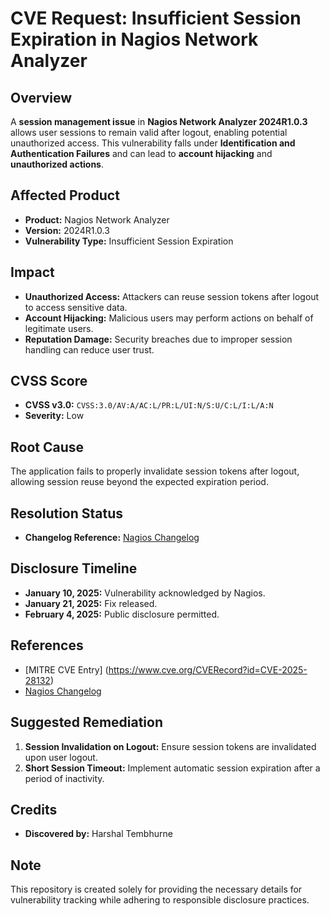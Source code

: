 # CVE Request: Insufficient Session Expiration in Nagios Network Analyzer  

## Overview  
A **session management issue** in **Nagios Network Analyzer 2024R1.0.3** allows user sessions to remain valid after logout, enabling potential unauthorized access. This vulnerability falls under **Identification and Authentication Failures** and can lead to **account hijacking** and **unauthorized actions**.  

## Affected Product  
- **Product:** Nagios Network Analyzer  
- **Version:** 2024R1.0.3  
- **Vulnerability Type:** Insufficient Session Expiration  

## Impact  
- **Unauthorized Access:** Attackers can reuse session tokens after logout to access sensitive data.  
- **Account Hijacking:** Malicious users may perform actions on behalf of legitimate users.  
- **Reputation Damage:** Security breaches due to improper session handling can reduce user trust.  

## CVSS Score  
- **CVSS v3.0:** `CVSS:3.0/AV:A/AC:L/PR:L/UI:N/S:U/C:L/I:L/A:N`  
- **Severity:** Low  

## Root Cause  
The application fails to properly invalidate session tokens after logout, allowing session reuse beyond the expected expiration period.  

## Resolution Status  
- **Changelog Reference:** [Nagios Changelog](https://www.nagios.com/changelog/#network-analyzer)  

## Disclosure Timeline  
- **January 10, 2025:** Vulnerability acknowledged by Nagios.  
- **January 21, 2025:** Fix released.  
- **February 4, 2025:** Public disclosure permitted.  

## References  
- [MITRE CVE Entry] (https://www.cve.org/CVERecord?id=CVE-2025-28132) 
- [Nagios Changelog](https://www.nagios.com/changelog/#network-analyzer)  

## Suggested Remediation  
1. **Session Invalidation on Logout:** Ensure session tokens are invalidated upon user logout.  
2. **Short Session Timeout:** Implement automatic session expiration after a period of inactivity.  

## Credits  
- **Discovered by:** Harshal Tembhurne  

## Note  
This repository is created solely for providing the necessary details for vulnerability tracking while adhering to responsible disclosure practices.  
